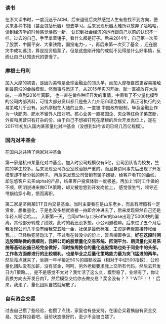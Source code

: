 ### 读书
<p>在浙大读书时，一度沉迷于ACM，后来退役后突然感觉人生有些找不到方向，便买来各种书籍（甚至包括乐器）想去学习。后来发现乐器太难所以放弃了哈哈哈，读到经济学的时候感觉焕然一新，
 认识到社会经济的运行跟自己以前的认识不一样。过去的自己，手里拿着锤子，看什么都是钉子。后来2014年，自己第一次买了股票，中国平安、大秦铁路，国投电力-，-，再后来第一次买了基金
，还在股灾中成功逃顶，算是投资启蒙了。但是这些刚开始的成就不见得是什么好事情，反而让自己认知迭代的更慢了。</p>

### 摩根士丹利
<p>加入大摩的初衷，是因为美帝是全球金融业的领头羊，而加入摩根自然更容易接触到最前沿的金融模型。然而事与愿违了，从2015年实习开始，就一直被放在大后端，一直到2016年离职，
 也一直在做各种IT开发的事情，中间看了不少量化模型的公司内部资料，可惜大部分资料都只是些入门介绍和理念框架，真正可执行的交易策略几乎没有。另外摩根在大陆的业务，一直被
 中国政府限制，毕竟金融业作为一块肥肉，肥水不留外人田对吧。核心业务一直被国企、央企等红色子弟垄断，外资和民营只有打杂的份。由于自己不想被钉死在摩根的后台开发岗位上，遂在
2017年初加入国内某家量化对冲基金（没想到如今该司已经几百亿规模）。</p>

### 国内对冲基金
<p>在国内总共待了两家对冲基金</p>
<p>第一家是杭州某量化对冲基金。加入时公司规模仅有5亿，公司团队皆为校友，竺院的学生较多。后来发现公司办公室政治挺严重的，而且身边同事先后出现了开发模型却不给分钱的例子。
再后来发现公司营销有骗子嫌疑，给客户看T0的曲线，却忽悠客户去买alpha的产品，结果客户投资体验一度极差。再加上当时工作做的不顺，明明说进来做CTA策略，却又被忽悠到开发岗位上，
感觉很生气，领导还甩锅给穿小鞋，愤而离职。</p>
<p>第二家是济南某ETF日内交易基金。当时主要看在是山东老乡，而且有牌照有一定资金，想推量化，于是也没多想就直接一拍即合冲进去了，后来发现果然自己还是年轻人啊哈哈。。。
入职第一天，合同offer与口头offer的base出现了5000块的偏离，其他部分转成了绩效，此时的我还没多想，小公司避税嘛。后来过了五个月后我发现公司几乎没有给我交五险一金，社保是最低标准，工资是老板直接转帐给我。。。已经触犯劳动法了，不过看在钱没少的份上，暂且搁置争议。<b>好在这段时间选股策略做的很顺利，我把公司的股票量化交易系统、回测平台、期货量化交易系统等基础设施已经完全做好，同时按周换仓的量化选股策略也处于同业中的头部，工作各方面都进行的比较顺利。也是毕业之后量化策略能力最为突飞猛进的两年。</b>然后亮点就来了，坐拥一年半接近50%的超额收益（相对于中证500指数），公司量化团队没有加薪，没有奖金，呵呵。另外老板要求我上交所有代码，然后去开发日内T策略。。。是不是感觉不太对？我忙活了这么久，模型稳了，业绩有了，你让我换方向去开发日内T，然后模型交给你去做交易？奖金没有？？？WTF！！！后来，我走了，量化团队自然就解散了。</p>

### 自有资金交易
<p>过去自己攒了些经验，也攒了点钱，家里也有些支持，在国企呆着搞自有资金交易。先这样投着吧，目前状态挺好的，至少不会被白嫖了。</p>
